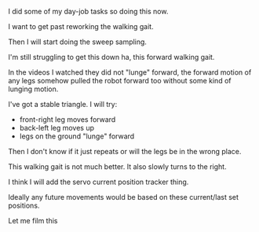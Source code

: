 I did some of my day-job tasks so doing this now.

I want to get past reworking the walking gait.

Then I will start doing the sweep sampling.

I'm still struggling to get this down ha, this forward walking gait.

In the videos I watched they did not "lunge" forward, the forward motion of any legs somehow pulled the robot forward too without some kind of lunging motion.

I've got a stable triangle. I will try:

- front-right leg moves forward
- back-left leg moves up
- legs on the ground "lunge" forward

Then I don't know if it just repeats or will the legs be in the wrong place.

This walking gait is not much better. It also slowly turns to the right.

I think I will add the servo current position tracker thing.

Ideally any future movements would be based on these current/last set positions.

Let me film this

